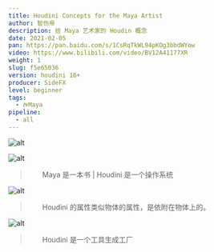 ```yaml
---
title: Houdini Concepts for the Maya Artist
author: 智伤帝
description: 给 Maya 艺术家的 Houdin 概念
date: 2021-02-05
pan: https://pan.baidu.com/s/1CsRqTkWL94pKOg3bbdWYow
video: https://www.bilibili.com/video/BV12A41177XR
weight: 1
slug: f5e65036
version: houdini 16+
producer: SideFX
level: beginner
tags: 
  - ࠀMaya
pipeline:
  - all
---
```



![alt](https://cdn.jsdelivr.net/gh/FXTD-ODYSSEY/HoudiniWiki@gh-pages/posts/f5e65036/01.jpg)


![alt](https://cdn.jsdelivr.net/gh/FXTD-ODYSSEY/HoudiniWiki@gh-pages/posts/f5e65036/02.jpg)

> &emsp;&emsp;Maya 是一本书 | Houdini 是一个操作系统

![alt](https://cdn.jsdelivr.net/gh/FXTD-ODYSSEY/HoudiniWiki@gh-pages/posts/f5e65036/03.jpg)

> &emsp;&emsp;Houdini 的属性类似物体的属性，是依附在物体上的。

![alt](https://cdn.jsdelivr.net/gh/FXTD-ODYSSEY/HoudiniWiki@gh-pages/posts/f5e65036/04.jpg)

> &emsp;&emsp;Houdini 是一个工具生成工厂

